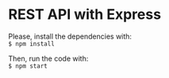 # REST API with Express


Please, install the dependencies with:  
```$ npm install```

Then, run the code with:  
```$ npm start```

